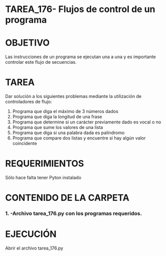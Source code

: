 ﻿# TAREA_176- Flujos de control de un programa

# OBJETIVO

Las instrucciones de un programa se ejecutan una a una y es importante controlar este flujo de secuencias.

# TAREA

Dar solución a los siguientes problemas mediante la utilización de controladores de flujo:

1. Programa que diga el máximo de 3 números dados
2. Programa que diga la longitud de una frase
3. Programa que determine si un carácter previamente dado es vocal o no
4. Programa que sume los valores de una lista
5. Programa que diga si una palabra dada es palíndromo
6. Programa que compare dos listas y encuentre si hay algún valor coincidente

# REQUERIMIENTOS

Sólo hace falta tener Pyton instalado

# CONTENIDO DE LA CARPETA

### 1. -Archivo tarea_176.py con los programas requeridos.

# EJECUCIÓN

Abrir el archivo tarea_176.py





